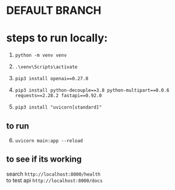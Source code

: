# DEFAULT BRANCH
# steps to run locally:

1.  `python -m venv venv`
2. `.\venv\Scripts\activate`

3. `pip3 install openai==0.27.0`
4. `pip3 install python-decouple==3.8 python-multipart==0.0.6 requests==2.28.2 fastapi==0.92.0`

5. `pip3 install "uvicorn[standard]"`

## to run
6. `uvicorn main:app --reload`

## to see if its working

search `http://localhost:8000/health` </br>
to test api `http://localhost:8000/docs`
